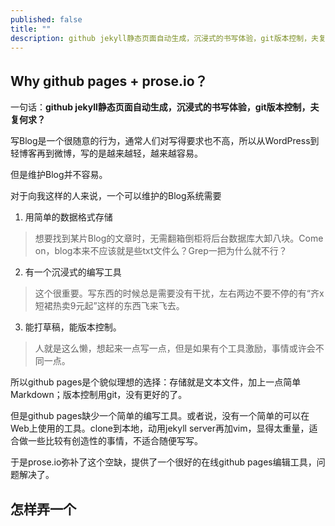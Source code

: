 ```yaml
---
published: false
title: ""
description: github jekyll静态页面自动生成，沉浸式的书写体验，git版本控制，夫复何求？
---
```


## Why github pages + prose.io？
 
一句话：**github jekyll静态页面自动生成，沉浸式的书写体验，git版本控制，夫复何求？**

写Blog是一个很随意的行为，通常人们对写得要求也不高，所以从WordPress到轻博客再到微博，写的是越来越轻，越来越容易。

但是维护Blog并不容易。

对于向我这样的人来说，一个可以维护的Blog系统需要

1. 用简单的数据格式存储
> 想要找到某片Blog的文章时，无需翻箱倒柜将后台数据库大卸八块。Come on，blog本来不应该就是些txt文件么？Grep一把为什么就不行？

2. 有一个沉浸式的编写工具
> 这个很重要。写东西的时候总是需要没有干扰，左右两边不要不停的有“齐x短裙热卖9元起”这样的东西飞来飞去。

3. 能打草稿，能版本控制。
> 人就是这么懒，想起来一点写一点，但是如果有个工具激励，事情或许会不同一点。

所以github pages是个貌似理想的选择：存储就是文本文件，加上一点简单Markdown；版本控制用git，没有更好的了。

但是github pages缺少一个简单的编写工具。或者说，没有一个简单的可以在Web上使用的工具。clone到本地，动用jekyll server再加vim，显得太重量，适合做一些比较有创造性的事情，不适合随便写写。

于是prose.io弥补了这个空缺，提供了一个很好的在线github pages编辑工具，问题解决了。

## 怎样弄一个